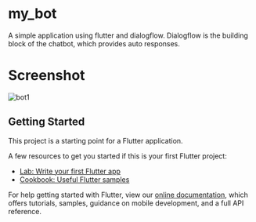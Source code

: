 # my_bot

A simple application using flutter and dialogflow. Dialogflow is 
the building block of the chatbot, which provides auto responses.

# Screenshot
![bot1](https://user-images.githubusercontent.com/40716176/114846717-a0749a80-9de5-11eb-8d6d-8620e1c59b53.jpg)

## Getting Started

This project is a starting point for a Flutter application.

A few resources to get you started if this is your first Flutter project:

- [Lab: Write your first Flutter app](https://flutter.dev/docs/get-started/codelab)
- [Cookbook: Useful Flutter samples](https://flutter.dev/docs/cookbook)

For help getting started with Flutter, view our
[online documentation](https://flutter.dev/docs), which offers tutorials,
samples, guidance on mobile development, and a full API reference.
